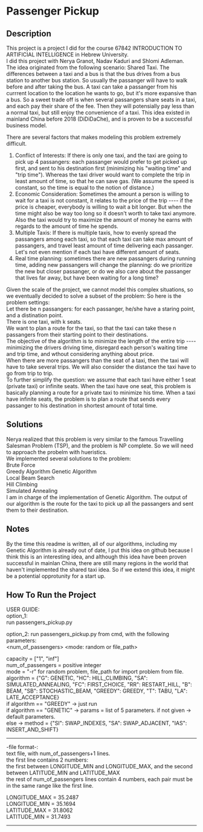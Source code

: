# Passenger Pickup
## Description
This project is a project I did for the course 67842 INTRODUCTION TO ARTIFICIAL INTELLIGENCE in Hebrew University.  
I did this project with Nerya Granot, Nadav Kaduri and Shlomi Adleman.   
The idea originated from the following scenario: Shared Taxi. The differences between a taxi and a bus is that the bus drives from a bus station to another bus station. So usually the passanger will have to walk before and after taking the bus. A taxi can take a passanger from his currrent location to the location he wants to go, but it's more expansive than a bus. So a sweet trade off is when several passangers share seats in a taxi, and each pay their share of the fee. Then they will potensially pay less than a normal taxi, but still enjoy the convenience of a taxi. This idea existed in mainland China before 2018 (DiDiDaChe), and is proven to be a successful business model.  

There are several factors that makes modeling this problem extremely difficult.   
1. Conflict of Interests: If there is only one taxi, and the taxi are going to pick up 4 passangers: each passanger would prefer to get picked up first, and sent to his destination first (minimizing his "waiting time" and "trip time"). Whereas the taxi driver would want to complete the trip in least amount of time, so that he can save gas. (We assume the speed is constant, so the time is equal to the notion of distance.)
2. Economic Consideration: Sometimes the amount a person is willing to wait for a taxi is not constant, it relates to the price of the trip ---- if the price is cheaper, everybody is willing to wait a bit longer. But when the time might also be way too long so it doesn't worth to take taxi anymore. Also the taxi would try to maximize the amount of money he earns with regards to the amount of time he spends.      
3. Multiple Taxis: If there is multiple taxis, how to evenly spread the passangers among each taxi, so that each taxi can take max amount of passangers, and travel least amount of time delivering each passanger. Let's not even mention if each taxi have different amount of seats.
4. Real time planning: sometimes there are new passangers during running time, adding new passangers will change the planning: do we prioritize the new but closer passanger, or do we also care about the passanger that lives far away, but have been waiting for a long time?

Given the scale of the project, we cannot model this complex situations, so we eventually decided to solve a subset of the problem:
So here is the problem settings:  
Let there be n passangers: for each passanger, he/she have a staring point, and a distination point.  
There is one taxi, with k seats.   
We want to plan a route for the taxi, so that the taxi can take these n passangers from their starting point to their destinations.  
The objective of the algorithm is to minimize the length of the entire trip ---- minimizing the drivers driving time, disregard each person's waiting time and trip time, and wthout considering anything about price.    
When there are more passangers than the seat of a taxi, then the taxi will have to take several trips. We will also consider the distance the taxi have to go from trip to trip.  
To further simplify the question: we assume that each taxi have either 1 seat (private taxi) or infinite seats. When the taxi have one seat, this problem is basically planning a route for a private taxi to minimize his time. When a taxi have infinite seats, the problem is to plan a route that sends every passanger to his destination in shortest amount of total time.  
## Solutions
Nerya realized that this problem is very similar to the famous Travelling Salesman Problem (TSP), and the problem is NP complete. So we will need to approach the probelm with hueristics.    
We implemented several solutions to the problem:    
Brute Force  
Greedy Algorithm
Genetic Algorithm  
Local Beam Search  
Hill Climbing  
Simulated Annealing  
I am in charge of the implementation of Genetic Algorithm. The output of our algorithm is the route for the taxi to pick up all the passangers and sent them to their destination.  

## Notes
By the time this readme is written, all of our algorithms, including my Genetic Algorithm is already out of date, I put this idea on github because I think this is an interesting idea, and although this idea have been proven successful in mainlan China, there are still many regions in the world that haven't implemented the shared taxi idea. So if we extend this idea, it might be a potential opprotunity for a start up. 


## How To Run the Project
USER GUIDE:  
option_1:  
run passengers_pickup.py  

option_2:
run passengers_pickup.py from cmd, with the following parameters:  
<capacity> <num_of_passengers> <mode: random or file_path> <algorithm> <method or params>  

capacity = ["1", "inf"]  
num_of_passengers = positive integer  
mode = "-r" for random problem, file_path for import problem from file.  
algorithm = {"G": GENETIC, "HC": HILL_CLIMBING, "SA": SIMULATED_ANNEALING,
              "FC": FIRST_CHOICE, "RR": RESTART_HILL, "B": BEAM, "SB": STOCHASTIC_BEAM, "GREEDY": GREEDY, "T": TABU,
              "LA": LATE_ACCEPTANCE}  
if algorithm == "GREEDY" -> just run  
if algorithm == "GENETIC" -> params = list of 5 parameters. if not given -> default parameters.  
else -> method = {"SI": SWAP_INDEXES, "SA": SWAP_ADJACENT, "IAS": INSERT_AND_SHIFT}  
    
*****
-file format-:  
text file, with num_of_passengers+1 lines.  
the first line contains 2 numbers:  
the first between LONGITUDE_MIN and LONGITUDE_MAX, and the second between LATITUDE_MIN and LATITUDE_MAX  
the rest of num_of_passengers lines contain 4 numbers, each pair must be in the same range like the first line.  

LONGITUDE_MAX = 35.2487  
LONGITUDE_MIN = 35.1694  
LATITUDE_MAX = 31.8062  
LATITUDE_MIN = 31.7493  
*****  
